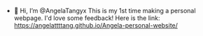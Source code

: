 - 👋 Hi, I’m @AngelaTangyx
This is my 1st time making a personal webpage. I'd love some feedback!
Here is the link: https://angelattttang.github.io/Angela-personal-website/ 
